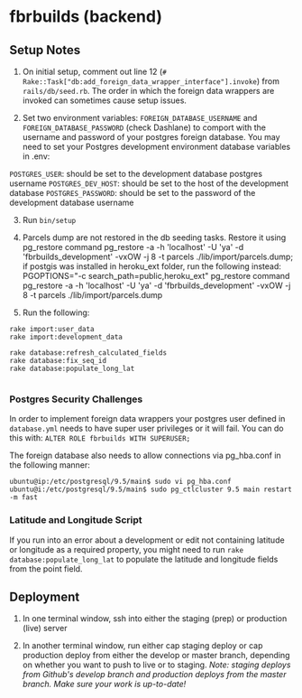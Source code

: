# fbrbuilds (backend)

## Setup Notes
1. On initial setup, comment out line 12 (`# Rake::Task["db:add_foreign_data_wrapper_interface"].invoke`) from `rails/db/seed.rb`. The order in which the foreign data wrappers are invoked can sometimes cause setup issues.

2. Set two environment variables: `FOREIGN_DATABASE_USERNAME` and `FOREIGN_DATABASE_PASSWORD` (check Dashlane) to comport with the username and password of your postgres foreign database. You may need to set your Postgres development environment database variables in .env:

`POSTGRES_USER`: should be set to the development database postgres username
`POSTGRES_DEV_HOST`: should be set to the host of the development database
`POSTGRES_PASSWORD`: should be set to the password of the development database username

3. Run `bin/setup`

4. Parcels dump are not restored in the db seeding tasks. Restore it using pg_restore command pg_restore -a -h 'localhost' -U 'ya' -d 'fbrbuilds_development' -vxOW -j 8 -t parcels ./lib/import/parcels.dump; if postgis was installed in heroku_ext folder, run the following instead: PGOPTIONS="-c search_path=public,heroku_ext" pg_restore command pg_restore -a -h 'localhost' -U 'ya' -d 'fbrbuilds_development' -vxOW -j 8 -t parcels ./lib/import/parcels.dump

5. Run the following:
```
rake import:user_data
rake import:development_data

rake database:refresh_calculated_fields
rake database:fix_seq_id
rake database:populate_long_lat


```

### Postgres Security Challenges

In order to implement foreign data wrappers your postgres user defined in `database.yml` needs to have super user privileges or it will fail. You can do this with: `ALTER ROLE fbrbuilds WITH SUPERUSER;`

The foreign database also needs to allow connections via pg_hba.conf in the following manner:

```
ubuntu@ip:/etc/postgresql/9.5/main$ sudo vi pg_hba.conf
ubuntu@i:/etc/postgresql/9.5/main$ sudo pg_ctlcluster 9.5 main restart -m fast
```

### Latitude and Longitude Script
If you run into an error about a development or edit not containing latitude or longitude as a required property, you might need to run `rake database:populate_long_lat` to populate the latitude and longitude fields from the point field.

## Deployment
1. In one terminal window, ssh into either the staging (prep) or production (live) server

2. In another terminal window, run either cap staging deploy or cap production deploy from either the develop or master branch, depending on whether you want to push to live or to staging. *Note: staging deploys from Github's develop branch and production deploys from the master branch. Make sure your work is up-to-date!*
